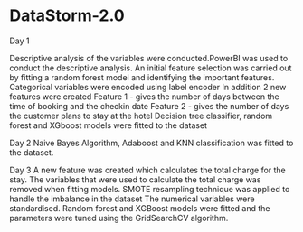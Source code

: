 # DataStorm-2.0

Day 1 

Descriptive analysis of the variables were conducted.PowerBI was used to conduct the descriptive analysis. An initial feature selection was carried out by fitting a random forest model and identifying the important features. 
Categorical variables were encoded using label encoder
In addition 2 new features were created 
Feature 1 - gives the number of days between the time of booking and the checkin date
Feature 2 - gives the number of days the customer plans to stay at the hotel
Decision tree classifier, random forest and XGboost models were fitted to the dataset

Day 2
Naive Bayes Algorithm, Adaboost and KNN classification was fitted to the dataset. 

Day 3
A new feature was created which calculates the total charge for the stay.
The variables that were used to calculate the total charge was removed when fitting models. 
SMOTE resampling technique was applied to handle the imbalance in the dataset
The numerical variables were standardised. 
Random forest and XGBoost models were fitted and the parameters were tuned using the GridSearchCV algorithm. 
